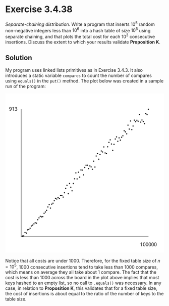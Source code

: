 # Exercise 3.4.38

*Separate-chaining distribution*. Write a program that inserts $10^5$ random non-negative
integers less than $10^6$ into a hash table of size $10^5$ using separate chaining, and
that plots the total cost for each $10^3$ consecutive insertions. Discuss the extent to
which your results validate **Proposition K**.

## Solution

My program uses linked lists primitives as in Exercise 3.4.3. It also introduces
a static variable `compares` to count the number of compares using `equals()`
in the `put()` method. The plot below was created in a sample run of the program:

![Separate Chaining Distribution Plot](./separate-chaining-distribution-plot.png)

Notice that all costs are under 1000. Therefore, for the fixed table size of
$n=10^5$, $1000$ consecutive insertions tend to take less than $1000$ compares,
which means on average they all take about 1 compare. The fact that the cost is
less than 1000 across the board in the plot above implies that most keys hashed
to an empty list, so no call to `.equals()` was necessary. In any case, in relation
to **Proposition K**, this validates that for a fixed table size, the cost
of insertions is about equal to the ratio of the number of keys to the table size.
